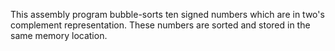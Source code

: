 This assembly program bubble-sorts ten signed numbers which are in two's complement representation. These numbers are sorted and stored in the same memory location. 
